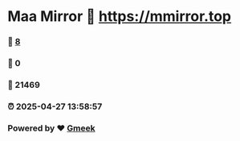 # Maa Mirror :link: https://mmirror.top 
### :page_facing_up: [8](https://mmirror.top/tag.html) 
### :speech_balloon: 0 
### :hibiscus: 21469 
### :alarm_clock: 2025-04-27 13:58:57 
### Powered by :heart: [Gmeek](https://github.com/Meekdai/Gmeek)
